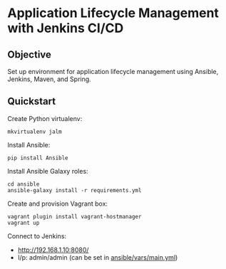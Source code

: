 # Application Lifecycle Management with Jenkins CI/CD

## Objective

Set up environment for application lifecycle management using Ansible, Jenkins, Maven, and Spring.

## Quickstart

Create Python virtualenv:

```
mkvirtualenv jalm
```

Install Ansible:

```
pip install Ansible
```

Install Ansible Galaxy roles:

```
cd ansible
ansible-galaxy install -r requirements.yml
```

Create and provision Vagrant box:

```
vagrant plugin install vagrant-hostmanager
vagrant up
```

Connect to Jenkins:

- http://192.168.1.10:8080/
- l/p: admin/admin		(can be set in [ansible/vars/main.yml](ansible/vars/main.yml))
